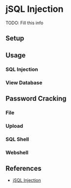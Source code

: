 # jSQL Injection

TODO: Fill this info

## Setup

## Usage

### SQL Injection

### View Database

## Password Cracking

### File

### Upload

### SQL Shell

### Webshell

## References

- [jSQL Injection](https://github.com/ron190/jsql-injection)